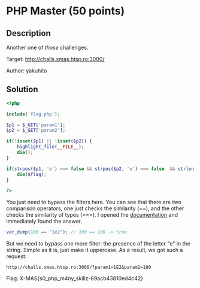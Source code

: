 # PHP Master (50 points)

## Description

Another one of *those* challenges.

Target: http://challs.xmas.htsp.ro:3000/

Author: yakuhito

## Solution

```php
<?php

include('flag.php');

$p1 = $_GET['param1'];
$p2 = $_GET['param2'];

if(!isset($p1) || !isset($p2)) {
    highlight_file(__FILE__);
    die();
}

if(strpos($p1, 'e') === false && strpos($p2, 'e') === false  && strlen($p1) === strlen($p2) && $p1 !== $p2 && $p1[0] != '0' && $p1 == $p2) {
    die($flag);
}

?>
```

You just need to bypass the filters here. You can see that there are two comparison operators, one just checks the similarity (==), and the other checks the similarity of types (===). I opened the [documentation](https://www.php.net/manual/en/language.operators.comparison.php) and immediately found the answer.

```php
var_dump(100 == "1e2"); // 100 == 100 -> true
```

But we need to bypass one more filter: the presence of the letter "e" in the string. Simple as it is, just make it uppercase. As a result, we got such a request:

```url
http://challs.xmas.htsp.ro:3000/?param1=1E2&param2=100
```

Flag: X-MAS{s0_php_m4ny_skillz-69acb43810ed4c42}
